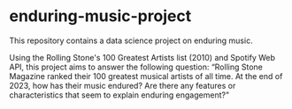 # enduring-music-project
This repository contains a data science project on enduring music. 

Using the Rolling Stone's 100 Greatest Artists list (2010) and Spotify Web API, this project aims to answer the following question: 
“Rolling Stone Magazine ranked their 100 greatest musical artists of all time. At the end of 2023, how has their music endured? Are there any features or characteristics that seem to explain enduring engagement?"
